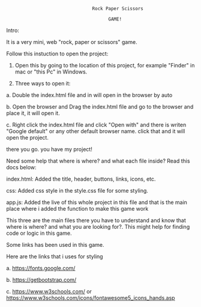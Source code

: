                                     Rock Paper Scissors

                                          GAME!


Intro:

It is a very mini, web "rock, paper or scissors" game. 


Follow this instuction to open the project:

1. Open this by going to the location of this project, for example "Finder" in mac or "this Pc" in Windows.

2. Three ways to open it:

a. Double the index.html file and in will open in the browser by auto

b. Open the browser and Drag the index.html file and go to the browser and place it, it will open it.

c. Right click the index.html file and click "Open with" and there is writen "Google default" or any other default browser name. click that and it will open the project.

there you go. you have my project!


Need some help that where is where? and what each file inside? Read this docs below:

index.html: Added the title, header, buttons, links, icons, etc.

css: Added css style in the style.css file for some styling.

app.js: Added the live of this whole project in this file and that is the main place where i added the function to make this game work

This three are the main files there you have to understand and know that where is where? and what you are looking for?. This might help for finding code or logic in this game.


Some links has been used in this game.

Here are the links that i uses for styling



a. https://fonts.google.com/

b. https://getbootstrap.com/

c. https://www.w3schools.com/  or  https://www.w3schools.com/icons/fontawesome5_icons_hands.asp